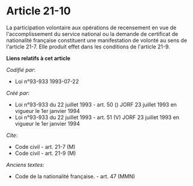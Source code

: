 # Article 21-10

La participation volontaire aux opérations de recensement en vue de l'accomplissement du service national ou la demande de
certificat de nationalité française constituent une manifestation de volonté au sens de l'article 21-7. Elle produit effet
dans les conditions de l'article 21-9.

**Liens relatifs à cet article**

_Codifié par_:

  - Loi n°93-933 1993-07-22

_Créé par_:

  - Loi n°93-933 du 22 juillet 1993 - art. 50 () JORF 23 juillet 1993 en vigueur le 1er janvier 1994
  - Loi n°93-933 du 22 juillet 1993 - art. 51 (V) JORF 23 juillet 1993 en vigueur le 1er janvier 1994

_Cite_:

  - Code civil - art. 21-7 (M)
  - Code civil - art. 21-9 (M)

_Anciens textes_:

  - Code de la nationalité française. - art. 47 (MMN)

